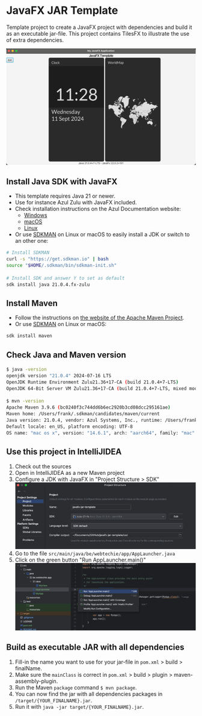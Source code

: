 # JavaFX JAR Template

Template project to create a JavaFX project with dependencies and build it as an executable jar-file. This project contains TilesFX to illustrate the use of extra dependencies.

![Screenshot of the running application](screenshot/running-app.png)

## Install Java SDK with JavaFX 

* This template requires Java 21 or newer.
* Use for instance Azul Zulu with JavaFX included.
* Check installation instructions on the Azul Documentation website:
  * [Windows](https://docs.azul.com/core/install/windows)
  * [macOS](https://docs.azul.com/core/install/macos)
  * [Linux](https://docs.azul.com/core/install/debian)
* Or use [SDKMAN](https://sdkman.io/) on Linux or macOS to easily install a JDK or switch to an other one:
```bash
# Install SDKMAN 
curl -s "https://get.sdkman.io" | bash
source "$HOME/.sdkman/bin/sdkman-init.sh"

# Install SDK and answer Y to set as default
sdk install java 21.0.4.fx-zulu
```

## Install Maven

* Follow the instructions on [the website of the Apache Maven Project](https://maven.apache.org/install.html).
* Or use [SDKMAN](https://sdkman.io/) on Linux or macOS:
```bash
sdk install maven
```

## Check Java and Maven version

```bash
$ java -version
openjdk version "21.0.4" 2024-07-16 LTS
OpenJDK Runtime Environment Zulu21.36+17-CA (build 21.0.4+7-LTS)
OpenJDK 64-Bit Server VM Zulu21.36+17-CA (build 21.0.4+7-LTS, mixed mode, sharing)

$ mvn -version
Apache Maven 3.9.6 (bc0240f3c744dd6b6ec2920b3cd08dcc295161ae)
Maven home: /Users/frank/.sdkman/candidates/maven/current
Java version: 21.0.4, vendor: Azul Systems, Inc., runtime: /Users/frank/.sdkman/candidates/java/21.0.4.fx-zulu/zulu-21.jdk/Contents/Home
Default locale: en_US, platform encoding: UTF-8
OS name: "mac os x", version: "14.6.1", arch: "aarch64", family: "mac"
```

## Use this project in IntelliJIDEA

1. Check out the sources
1. Open in IntelliJIDEA as a new Maven project
1. Configure a JDK with JavaFX in "Project Structure > SDK"
![Configuring the SDK in IntelliJIDEA](screenshot/intellijidea-project-sdk.png)
1. Go to the file `src/main/java/be/webtechie/app/AppLauncher.java`
1. Click on the green button "Run AppLauncher.main()"
![Running the application in IntelliJIDEA](screenshot/intellijidea-run-app.png)

## Build as executable JAR with all dependencies

1. Fill-in the name you want to use for your jar-file in `pom.xml` > build > finalName.
1. Make sure the `mainClass` is correct in `pom.xml` > build > plugin > maven-assembly-plugin.
1. Run the Maven `package` command `$ mvn package`.
1. You can now find the jar with all dependencies packages in `/target/{YOUR_FINALNAME}.jar`.
1. Run it with `java -jar target/{YOUR_FINALNAME}.jar`.
